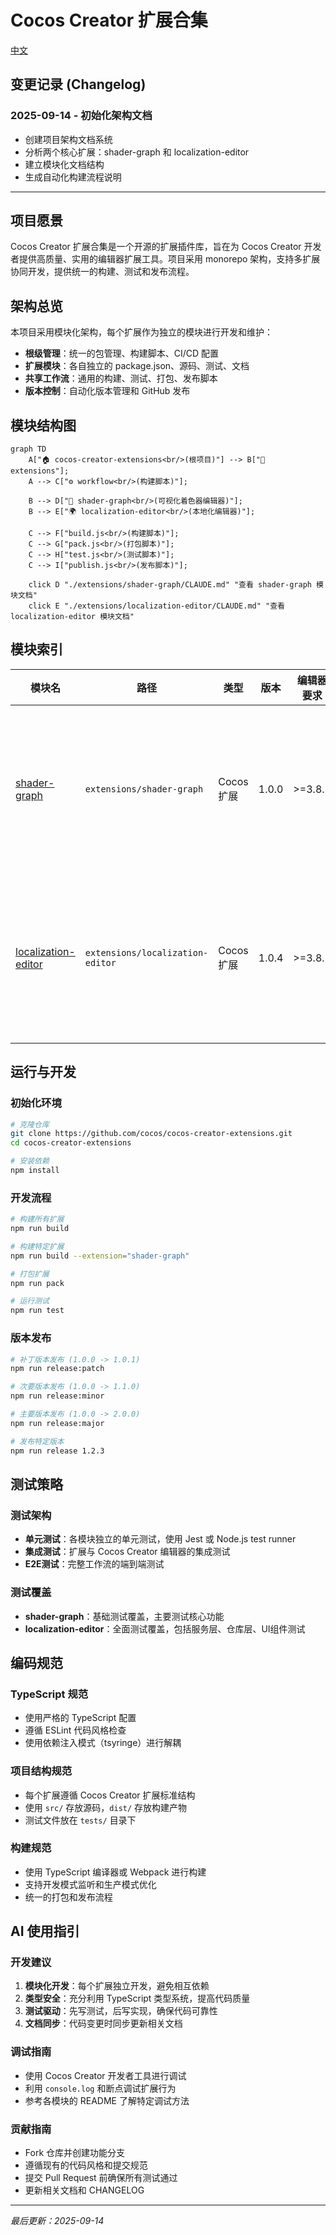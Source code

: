# Cocos Creator 扩展合集

[中文](./README.zh-CN.md)

## 变更记录 (Changelog)

### 2025-09-14 - 初始化架构文档
- 创建项目架构文档系统
- 分析两个核心扩展：shader-graph 和 localization-editor
- 建立模块化文档结构
- 生成自动化构建流程说明

---

## 项目愿景

Cocos Creator 扩展合集是一个开源的扩展插件库，旨在为 Cocos Creator 开发者提供高质量、实用的编辑器扩展工具。项目采用 monorepo 架构，支持多扩展协同开发，提供统一的构建、测试和发布流程。

## 架构总览

本项目采用模块化架构，每个扩展作为独立的模块进行开发和维护：

- **根级管理**：统一的包管理、构建脚本、CI/CD 配置
- **扩展模块**：各自独立的 package.json、源码、测试、文档
- **共享工作流**：通用的构建、测试、打包、发布脚本
- **版本控制**：自动化版本管理和 GitHub 发布

## 模块结构图

```mermaid
graph TD
    A["🏠 cocos-creator-extensions<br/>(根项目)"] --> B["📁 extensions"];
    A --> C["⚙️ workflow<br/>(构建脚本)"];

    B --> D["🎨 shader-graph<br/>(可视化着色器编辑器)"];
    B --> E["🌍 localization-editor<br/>(本地化编辑器)"];

    C --> F["build.js<br/>(构建脚本)"];
    C --> G["pack.js<br/>(打包脚本)"];
    C --> H["test.js<br/>(测试脚本)"];
    C --> I["publish.js<br/>(发布脚本)"];

    click D "./extensions/shader-graph/CLAUDE.md" "查看 shader-graph 模块文档"
    click E "./extensions/localization-editor/CLAUDE.md" "查看 localization-editor 模块文档"
```

## 模块索引

| 模块名 | 路径 | 类型 | 版本 | 编辑器要求 | 描述 |
|--------|------|------|------|------------|------|
| [shader-graph](./extensions/shader-graph/CLAUDE.md) | `extensions/shader-graph` | Cocos扩展 | 1.0.0 | >=3.8.2 | 可视化着色器图形编辑器，支持节点式着色器创建 |
| [localization-editor](./extensions/localization-editor/CLAUDE.md) | `extensions/localization-editor` | Cocos扩展 | 1.0.4 | >=3.8.5 | 国际化本地化编辑器，支持多语言管理和自动翻译 |

## 运行与开发

### 初始化环境
```bash
# 克隆仓库
git clone https://github.com/cocos/cocos-creator-extensions.git
cd cocos-creator-extensions

# 安装依赖
npm install
```

### 开发流程
```bash
# 构建所有扩展
npm run build

# 构建特定扩展
npm run build --extension="shader-graph"

# 打包扩展
npm run pack

# 运行测试
npm run test
```

### 版本发布
```bash
# 补丁版本发布 (1.0.0 -> 1.0.1)
npm run release:patch

# 次要版本发布 (1.0.0 -> 1.1.0)
npm run release:minor

# 主要版本发布 (1.0.0 -> 2.0.0)
npm run release:major

# 发布特定版本
npm run release 1.2.3
```

## 测试策略

### 测试架构
- **单元测试**：各模块独立的单元测试，使用 Jest 或 Node.js test runner
- **集成测试**：扩展与 Cocos Creator 编辑器的集成测试
- **E2E测试**：完整工作流的端到端测试

### 测试覆盖
- **shader-graph**：基础测试覆盖，主要测试核心功能
- **localization-editor**：全面测试覆盖，包括服务层、仓库层、UI组件测试

## 编码规范

### TypeScript 规范
- 使用严格的 TypeScript 配置
- 遵循 ESLint 代码风格检查
- 使用依赖注入模式（tsyringe）进行解耦

### 项目结构规范
- 每个扩展遵循 Cocos Creator 扩展标准结构
- 使用 `src/` 存放源码，`dist/` 存放构建产物
- 测试文件放在 `tests/` 目录下

### 构建规范
- 使用 TypeScript 编译器或 Webpack 进行构建
- 支持开发模式监听和生产模式优化
- 统一的打包和发布流程

## AI 使用指引

### 开发建议
1. **模块化开发**：每个扩展独立开发，避免相互依赖
2. **类型安全**：充分利用 TypeScript 类型系统，提高代码质量
3. **测试驱动**：先写测试，后写实现，确保代码可靠性
4. **文档同步**：代码变更时同步更新相关文档

### 调试指南
- 使用 Cocos Creator 开发者工具进行调试
- 利用 `console.log` 和断点调试扩展行为
- 参考各模块的 README 了解特定调试方法

### 贡献指南
- Fork 仓库并创建功能分支
- 遵循现有的代码风格和提交规范
- 提交 Pull Request 前确保所有测试通过
- 更新相关文档和 CHANGELOG

---

*最后更新：2025-09-14*